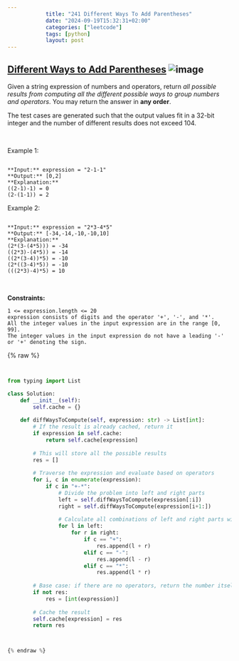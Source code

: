 ```yaml
---
            title: "241 Different Ways To Add Parentheses"
            date: "2024-09-19T15:32:31+02:00"
            categories: ["leetcode"]
            tags: [python]
            layout: post
---
```

            
## [Different Ways to Add Parentheses](https://leetcode.com/problems/different-ways-to-add-parentheses) ![image](https://img.shields.io/badge/Difficulty-Medium-orange)

Given a string expression of numbers and operators, return *all possible results from computing all the different possible ways to group numbers and operators*. You may return the answer in **any order**.

The test cases are generated such that the output values fit in a 32-bit integer and the number of different results does not exceed 104.

 

Example 1:

```

**Input:** expression = "2-1-1"
**Output:** [0,2]
**Explanation:**
((2-1)-1) = 0 
(2-(1-1)) = 2

```

Example 2:

```

**Input:** expression = "2*3-4*5"
**Output:** [-34,-14,-10,-10,10]
**Explanation:**
(2*(3-(4*5))) = -34 
((2*3)-(4*5)) = -14 
((2*(3-4))*5) = -10 
(2*((3-4)*5)) = -10 
(((2*3)-4)*5) = 10

```

 

**Constraints:**

	1 <= expression.length <= 20
	expression consists of digits and the operator '+', '-', and '*'.
	All the integer values in the input expression are in the range [0, 99].
	The integer values in the input expression do not have a leading '-' or '+' denoting the sign.

{% raw %}


```python


from typing import List

class Solution:
    def __init__(self):
        self.cache = {}
    
    def diffWaysToCompute(self, expression: str) -> List[int]:
        # If the result is already cached, return it
        if expression in self.cache:
            return self.cache[expression]
        
        # This will store all the possible results
        res = []
        
        # Traverse the expression and evaluate based on operators
        for i, c in enumerate(expression):
            if c in "+-*":
                # Divide the problem into left and right parts
                left = self.diffWaysToCompute(expression[:i])
                right = self.diffWaysToCompute(expression[i+1:])
                
                # Calculate all combinations of left and right parts with the current operator
                for l in left:
                    for r in right:
                        if c == "+":
                            res.append(l + r)
                        elif c == "-":
                            res.append(l - r)
                        elif c == "*":
                            res.append(l * r)
        
        # Base case: if there are no operators, return the number itself
        if not res:
            res = [int(expression)]
        
        # Cache the result
        self.cache[expression] = res
        return res



{% endraw %}
```
